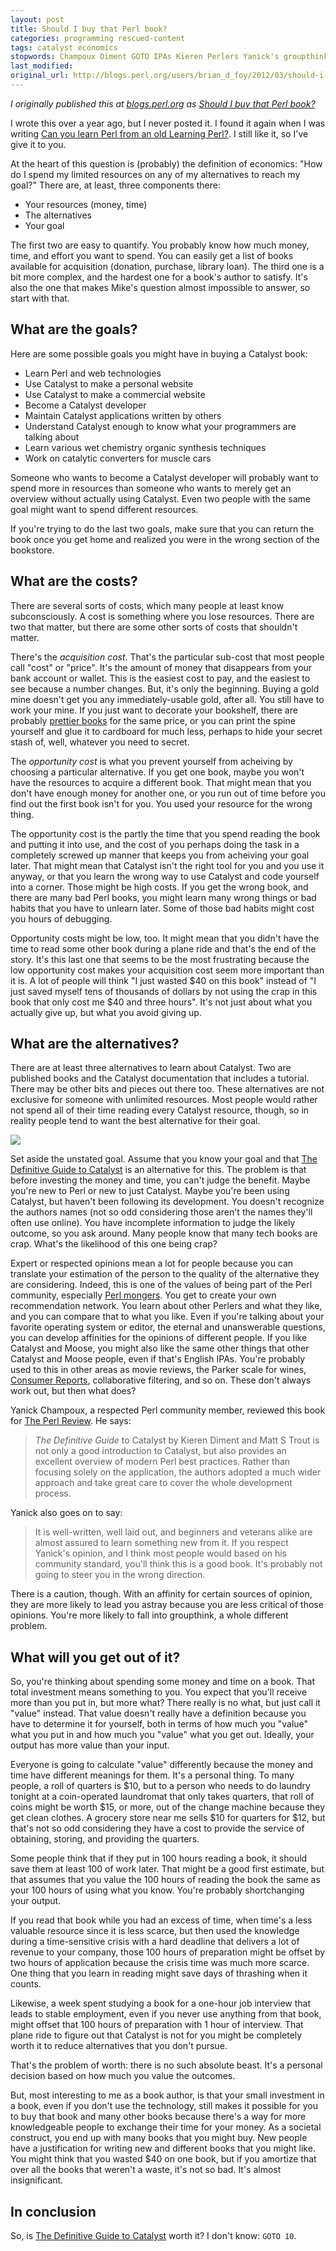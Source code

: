 ```yaml
---
layout: post
title: Should I buy that Perl book?
categories: programming rescued-content
tags: catalyst economics
stopwords: Champoux Diment GOTO IPAs Kieren Perlers Yanick's groupthink href px
last_modified:
original_url: http://blogs.perl.org/users/brian_d_foy/2012/03/should-i-buy-that-perl-book.html
---
```


*I originally published this at [blogs.perl.org](http://blogs.perl.org) as [Should I buy that Perl book?](http://blogs.perl.org/users/brian_d_foy/2012/03/should-i-buy-that-perl-book.html)*

I wrote this over a year ago, but I never posted it. I found it again when I was writing [Can you learn Perl from an old Learning Perl?](https://www.learning-perl.com/2012/03/can-you-learn-perl-from-an-old-learning-perl/). I still like it, so I've give it to you.

<!--more-->

At the heart of this question is (probably) the definition of economics: "How do I spend my limited resources on any of my alternatives to reach my goal?" There are, at least, three components there:

* Your resources (money, time)
* The alternatives
* Your goal

The first two are easy to quantify. You probably know how much money, time, and effort you want to spend. You can easily get a list of books available for acquisition (donation, purchase, library loan). The third one is a bit more complex, and the hardest one for a book's author to satisfy. It's also the one that makes Mike's question almost impossible to answer, so start with that.

## What are the goals?

Here are some possible goals you might have in buying a Catalyst book:

* Learn Perl and web technologies
* Use Catalyst to make a personal website
* Use Catalyst to make a commercial website
* Become a Catalyst developer
* Maintain Catalyst applications written by others
* Understand Catalyst enough to know what your programmers are talking about
* Learn various wet chemistry organic synthesis techniques
* Work on catalytic converters for muscle cars

Someone who wants to become a Catalyst developer will probably want to spend more in resources than someone who wants to merely get an overview without actually using Catalyst. Even two people with the same goal might want to spend different resources.

If you're trying to do the last two goals, make sure that you can return the book once you get home and realized you were in the wrong section of the bookstore.

## What are the costs?

There are several sorts of costs, which many people at least know subconsciously. A cost is something where you lose resources. There are two that matter, but there are some other sorts of costs that shouldn't matter.

There's the *acquisition cost*. That's the particular sub-cost that most people call "cost" or "price". It's the amount of money that disappears from your bank account or wallet. This is the easiest cost to pay, and the easiest to see because a number changes. But, it's only the beginning. Buying a gold mine doesn't get you any immediately-usable gold, after all. You still have to work your mine. If you just want to decorate your bookshelf, there are probably [prettier books](https://amzn.to/2GUe75U) for the same price, or you can print the spine yourself and glue it to cardboard for much less, perhaps to hide your secret stash of, well, whatever you need to secret.

The *opportunity cost* is what you prevent yourself from acheiving by choosing a particular alternative. If you get one book, maybe you won't have the resources to acquire a different book. That might mean that you don't have enough money for another one, or you run out of time before you find out the first book isn't for you. You used your resource for the wrong thing.

The opportunity cost is the partly the time that you spend reading the book and putting it into use, and the cost of you perhaps doing the task in a completely screwed up manner that keeps you from acheiving your goal later. That might mean that Catalyst isn't the right tool for you and you use it anyway, or that you learn the wrong way to use Catalyst and code yourself into a corner. Those might be high costs. If you get the wrong book, and there are many bad Perl books, you might learn many wrong things or bad habits that you have to unlearn later. Some of those bad habits might cost you hours of debugging.

Opportunity costs might be low, too. It might mean that you didn't have the time to read some other book during a plane ride and that's the end of the story. It's this last one that seems to be the most frustrating because the low opportunity cost makes your acquisition cost seem more important than it is. A lot of people will think "I just wasted $40 on this book" instead of "I just saved myself tens of thousands of dollars by not using the crap in this book that only cost me $40 and three hours". It's not just about what you actually give up, but what you avoid giving up.

## What are the alternatives?

There are at least three alternatives to learn about Catalyst. Two are published books and the Catalyst documentation that includes a tutorial. There may be other bits and pieces out there too. These alternatives are not exclusive for someone with unlimited resources. Most people would rather not spend all of their time reading every Catalyst resource, though, so in reality people tend to want the best alternative for their goal.

<a target="_blank"  href="https://www.amazon.com/gp/product/1430223650/ref=as_li_tl?ie=UTF8&camp=1789&creative=9325&creativeASIN=1430223650&linkCode=as2&tag=hashbang09-20&linkId=164cd4069e82e9aa197e949a25211819"><img class="center" border="0" src="//ws-na.amazon-adsystem.com/widgets/q?_encoding=UTF8&MarketPlace=US&ASIN=1430223650&ServiceVersion=20070822&ID=AsinImage&WS=1&Format=_SL250_&tag=hashbang09-20" ></a><img src="//ir-na.amazon-adsystem.com/e/ir?t=hashbang09-20&l=am2&o=1&a=1430223650" width="1" height="1" border="0" alt="" style="border:none !important; margin:0px !important;" />

Set aside the unstated goal. Assume that you know your goal and that [The Definitive Guide to Catalyst](https://amzn.to/3baGk6e) is an alternative for this. The problem is that before investing the money and time, you can't judge the benefit. Maybe you're new to Perl or new to just Catalyst. Maybe you're been using Catalyst, but haven't been following its development. You doesn't recognize the authors names (not so odd considering those aren't the names they'll often use online). You have incomplete information to judge the likely outcome, so you ask around. Many people know that many tech books are crap. What's the likelihood of this one being crap?

Expert or respected opinions mean a lot for people because you can translate your estimation of the person to the quality of the alternative they are considering. Indeed, this is one of the values of being part of the Perl community, especially [Perl mongers](http://www.pm.org). You get to create your own recommendation network. You learn about other Perlers and what they like, and you can compare that to what you like. Even if you're talking about your favorite operating system or editor, the eternal and unanswerable questions, you can develop affinities for the opinions of different people. If you like Catalyst and Moose, you might also like the same other things that other Catalyst and Moose people, even if that's English IPAs. You're probably used to this in other areas as movie reviews, the Parker scale for wines, [Consumer Reports](http://www.consumerreports.org), collaborative filtering, and so on. These don't always work out, but then what does?

Yanick Champoux, a respected Perl community member, reviewed this book for [The Perl Review](http://www.theperlreview.com/). He says:

> *The Definitive Guide* to Catalyst by Kieren Diment and Matt S Trout is not only a good introduction to Catalyst, but also provides an excellent overview of modern Perl best practices. Rather than focusing solely on the application, the authors adopted a much wider approach and take great care to cover the whole development process.

Yanick also goes on to say:

> It is well-written, well laid out, and beginners and veterans alike are almost assured to learn something new from it.
If you respect Yanick's opinion, and I think most people would based on his community standard, you'll think this is a good book. It's probably not going to steer you in the wrong direction.

There is a caution, though. With an affinity for certain sources of opinion, they are more likely to lead you astray because you are less critical of those opinions. You're more likely to fall into groupthink, a whole different problem.

## What will you get out of it?

So, you're thinking about spending some money and time on a book. That total investment means something to you. You expect that you'll receive more than you put in, but more what? There really is no what, but just call it "value" instead. That value doesn't really have a definition because you have to determine it for yourself, both in terms of how much you "value" what you put in and how much you "value" what you get out. Ideally, your output has more value than your input.

Everyone is going to calculate "value" differently because the money and time have different meanings for them. It's a personal thing. To many people, a roll of quarters is $10, but to a person who needs to do laundry tonight at a coin-operated laundromat that only takes quarters, that roll of coins might be worth $15, or more, out of the change machine because they get clean clothes. A grocery store near me sells $10 for quarters for $12, but that's not so odd considering they have a cost to provide the service of obtaining, storing, and providing the quarters.

Some people think that if they put in 100 hours reading a book, it should save them at least 100 of work later. That might be a good first estimate, but that assumes that you value the 100 hours of reading the book the same as your 100 hours of using what you know. You're probably shortchanging your output.

If you read that book while you had an excess of time, when time's a less valuable resource since it is less scarce, but then used the knowledge during a time-sensitive crisis with a hard deadline that delivers a lot of revenue to your company, those 100 hours of preparation might be offset by two hours of application because the crisis time was much more scarce. One thing that you learn in reading might save days of thrashing when it counts.

Likewise, a week spent studying a book for a one-hour job interview that leads to stable employment, even if you never use anything from that book, might offset that 100 hours of preparation with 1 hour of interview. That plane ride to figure out that Catalyst is not for you might be completely worth it to reduce alternatives that you don't pursue.

That's the problem of worth: there is no such absolute beast. It's a personal decision based on how much you value the outcomes.

But, most interesting to me as a book author, is that your small investment in a book, even if you don't use the technology, still makes it possible for you to buy that book and many other books because there's a way for more knowledgeable people to exchange their time for your money. As a societal construct, you end up with many books that you might buy. New people have a justification for writing new and different books that you might like. You might think that you wasted $40 on one book, but if you amortize that over all the books that weren't a waste, it's not so bad. It's almost insignificant.

## In conclusion

So, is [The Definitive Guide to Catalyst](https://amzn.to/3baGk6e) worth it? I don't know: `GOTO 10`.

